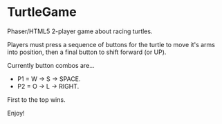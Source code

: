 # TurtleGame

Phaser/HTML5 2-player game about racing turtles.

Players must press a sequence of buttons for the turtle to move it's arms into position, then a final button to shift forward (or UP).

Currently button combos are...

- P1 = W -> S -> SPACE.
- P2 = O -> L -> RIGHT.

First to the top wins.

Enjoy!
